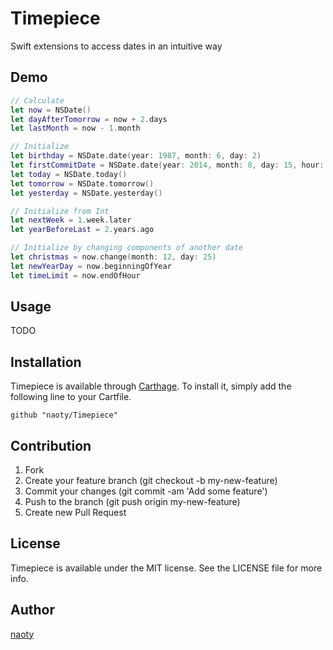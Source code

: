 # Timepiece

Swift extensions to access dates in an intuitive way

## Demo

```swift
// Calculate
let now = NSDate()
let dayAfterTomorrow = now + 2.days
let lastMonth = now - 1.month

// Initialize
let birthday = NSDate.date(year: 1987, month: 6, day: 2)
let firstCommitDate = NSDate.date(year: 2014, month: 8, day: 15, hour: 20, minute: 25, second: 43)
let today = NSDate.today()
let tomorrow = NSDate.tomorrow()
let yesterday = NSDate.yesterday()

// Initialize from Int
let nextWeek = 1.week.later
let yearBeforeLast = 2.years.ago

// Initialize by changing components of another date
let christmas = now.change(month: 12, day: 25)
let newYearDay = now.beginningOfYear
let timeLimit = now.endOfHour
```

## Usage

TODO

## Installation

Timepiece is available through [Carthage](https://github.com/Carthage/Carthage). To install it, simply add the following line to your Cartfile.

```
github "naoty/Timepiece"
```

## Contribution

1. Fork
2. Create your feature branch (git checkout -b my-new-feature)
3. Commit your changes (git commit -am 'Add some feature')
4. Push to the branch (git push origin my-new-feature)
5. Create new Pull Request

## License

Timepiece is available under the MIT license. See the LICENSE file for more info.

## Author

[naoty](https://github.com/naoty)

